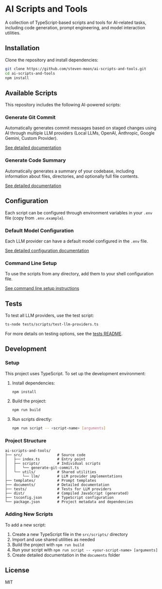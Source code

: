 # AI Scripts and Tools

A collection of TypeScript-based scripts and tools for AI-related tasks, including code generation, prompt engineering, and model interaction utilities.

## Installation

Clone the repository and install dependencies:

```bash
git clone https://github.com/steven-moon/ai-scripts-and-tools.git
cd ai-scripts-and-tools
npm install
```

## Available Scripts

This repository includes the following AI-powered scripts:

### Generate Git Commit

Automatically generates commit messages based on staged changes using AI through multiple LLM providers (Local LLMs, OpenAI, Anthropic, Google Gemini, Custom Provider).

[See detailed documentation](documents/GENERATE-GIT-COMMIT-DOCS.md)

### Generate Code Summary

Automatically generates a summary of your codebase, including information about files, directories, and optionally full file contents.

[See detailed documentation](documents/GENERATE-CODE-SUMMARY-DOCS.md)

## Configuration

Each script can be configured through environment variables in your `.env` file (copy from `.env.example`).

### Default Model Configuration

Each LLM provider can have a default model configured in the `.env` file.

[See detailed configuration documentation](documents/DEFAULT-MODEL-CONFIGURATION-DOCS.md)

### Command Line Setup

To use the scripts from any directory, add them to your shell configuration file.

[See command line setup instructions](documents/COMMAND-LINE-SETUP-DOCS.md)

## Tests

To test all LLM providers, use the test script:

```bash
ts-node tests/scripts/test-llm-providers.ts
```

For more details on testing options, see the [tests README](tests/README.md).

## Development

### Setup

This project uses TypeScript. To set up the development environment:

1. Install dependencies:
   ```bash
   npm install
   ```

2. Build the project:
   ```bash
   npm run build
   ```

3. Run scripts directly:
   ```bash
   npm run script -- <script-name> [arguments]
   ```

### Project Structure

```
ai-scripts-and-tools/
├── src/                # Source code
│   ├── index.ts        # Entry point
│   ├── scripts/        # Individual scripts
│   │   └── generate-git-commit.ts
│   └── utils/          # Shared utilities
│       └── llm/        # LLM provider implementations
├── templates/          # Prompt templates
├── documents/          # Detailed documentation
├── tests/              # Tests for LLM providers
├── dist/               # Compiled JavaScript (generated)
├── tsconfig.json       # TypeScript configuration
└── package.json        # Project metadata and dependencies
```

### Adding New Scripts

To add a new script:

1. Create a new TypeScript file in the `src/scripts/` directory
2. Import and use shared utilities as needed
3. Build the project with `npm run build`
4. Run your script with `npm run script -- <your-script-name> [arguments]`
5. Create detailed documentation in the `documents` folder

## License

MIT
